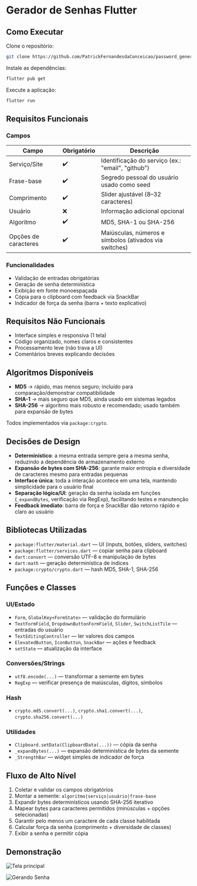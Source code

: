 # Gerador de Senhas Flutter

## Como Executar

Clone o repositório:
```bash
git clone https://github.com/PatrickFernandesdaConceicao/password_generator_flutter.git
```

Instale as dependências:
```bash
flutter pub get
```

Execute a aplicação:
```bash
flutter run
```

## Requisitos Funcionais

### Campos

| Campo | Obrigatório | Descrição |
|-------|-------------|-----------|
| Serviço/Site | ✔️ | Identificação do serviço (ex.: "email", "github") |
| Frase-base | ✔️ | Segredo pessoal do usuário usado como seed |
| Comprimento | ✔️ | Slider ajustável (8–32 caracteres) |
| Usuário | ❌ | Informação adicional opcional |
| Algoritmo | ✔️ | MD5, SHA-1 ou SHA-256 |
| Opções de caracteres | ✔️ | Maiúsculas, números e símbolos (ativados via switches) |

### Funcionalidades

- Validação de entradas obrigatórias
- Geração de senha determinística
- Exibição em fonte monoespaçada
- Cópia para o clipboard com feedback via SnackBar
- Indicador de força da senha (barra + texto explicativo)

## Requisitos Não Funcionais

- Interface simples e responsiva (1 tela)
- Código organizado, nomes claros e consistentes
- Processamento leve (não trava a UI)
- Comentários breves explicando decisões

## Algoritmos Disponíveis

- **MD5** → rápido, mas menos seguro; incluído para comparação/demonstrar compatibilidade
- **SHA-1** → mais seguro que MD5, ainda usado em sistemas legados
- **SHA-256** → algoritmo mais robusto e recomendado; usado também para expansão de bytes

Todos implementados via `package:crypto`.

## Decisões de Design

- **Determinístico**: a mesma entrada sempre gera a mesma senha, reduzindo a dependência de armazenamento externo
- **Expansão de bytes com SHA-256**: garante maior entropia e diversidade de caracteres mesmo para entradas pequenas
- **Interface única**: toda a interação acontece em uma tela, mantendo simplicidade para o usuário final
- **Separação lógica/UI**: geração da senha isolada em funções (`_expandBytes`, verificação via RegExp), facilitando testes e manutenção
- **Feedback imediato**: barra de força e SnackBar dão retorno rápido e claro ao usuário

## Bibliotecas Utilizadas

- `package:flutter/material.dart` — UI (inputs, botões, sliders, switches)
- `package:flutter/services.dart` — copiar senha para clipboard
- `dart:convert` — conversão UTF-8 e manipulação de bytes
- `dart:math` — geração determinística de índices
- `package:crypto/crypto.dart` — hash MD5, SHA-1, SHA-256

## Funções e Classes

### UI/Estado
- `Form`, `GlobalKey<FormState>` — validação do formulário
- `TextFormField`, `DropdownButtonFormField`, `Slider`, `SwitchListTile` — entradas do usuário
- `TextEditingController` — ler valores dos campos
- `ElevatedButton`, `IconButton`, `SnackBar` — ações e feedback
- `setState` — atualização da interface

### Conversões/Strings
- `utf8.encode(...)` — transformar a semente em bytes
- `RegExp` — verificar presença de maiúsculas, dígitos, símbolos

### Hash
- `crypto.md5.convert(...)`, `crypto.sha1.convert(...)`, `crypto.sha256.convert(...)`

### Utilidades
- `Clipboard.setData(ClipboardData(...))` — cópia da senha
- `_expandBytes(...)` — expansão determinística de bytes da semente
- `_StrengthBar` — widget simples de indicador de força

## Fluxo de Alto Nível

1. Coletar e validar os campos obrigatórios
2. Montar a semente: `algoritmo|serviço|usuário|frase-base`
3. Expandir bytes determinísticos usando SHA-256 iterativo
4. Mapear bytes para caracteres permitidos (minúsculas + opções selecionadas)
5. Garantir pelo menos um caractere de cada classe habilitada
6. Calcular força da senha (comprimento + diversidade de classes)
7. Exibir a senha e permitir cópia

## Demonstração

![Tela principal](image.png)

![Gerando Senha](image-1.png)